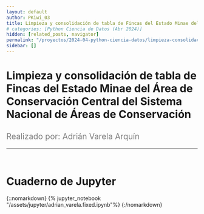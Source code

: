 ```yaml
---
layout: default
author: PKiwi_03
title: Limpieza y consolidación de tabla de Fincas del Estado Minae del Área de Conservación Central del Sistema Nacional de Áreas de Conservación
# categories: [Python Ciencia de Datos (Abr 2024)]
hidden: [related_posts, navigator]
permalink: "/proyectos/2024-04-python-ciencia-datos/limpieza-consolidacion-fincas.html"
sidebar: []
---
```


# Limpieza y consolidación de tabla de Fincas del Estado Minae del Área de Conservación Central del Sistema Nacional de Áreas de Conservación
<h2 style="color: gray; font-weight: normal;">
Realizado por: Adrián Varela Arquín
</h2>

---

<br>

# Cuaderno de Jupyter

{::nomarkdown}
{% jupyter_notebook "/assets/jupyter/adrian_varela.fixed.ipynb"%}
{:/nomarkdown}